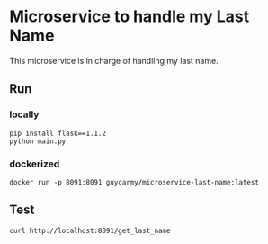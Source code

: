 # Microservice to handle my Last Name
This microservice is in charge of handling my last name.
## Run
### locally
```
pip install flask==1.1.2
python main.py
```
### dockerized
```
docker run -p 8091:8091 guycarmy/microservice-last-name:latest
```
## Test
```
curl http://localhost:8091/get_last_name
```
